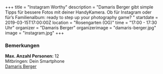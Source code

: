 +++
title = "Instagram Worthy"
description = "Damaris Berger gibt simple Tipps für bessere Fotos mit deiner HandyKamera. Ob für Instagram oder für’s Familienalbum: ready to step up your photography game? "
startdate = 2019-03-15T17:00:00Z
location = "Rosengarten (OG)"
time = "17:00 - 17:30 Uhr"
organizer = "Damaris Berger"
organizerimage = "damaris-berger.jpg"
image = "instagram.jpg"
+++

### Bemerkungen
**Max. Anzahl Personen:** 12    
Mitbringen: Dein Smartphone    
[Damaris Berger](https://www.instagram.com/dmrsbrgr/)
